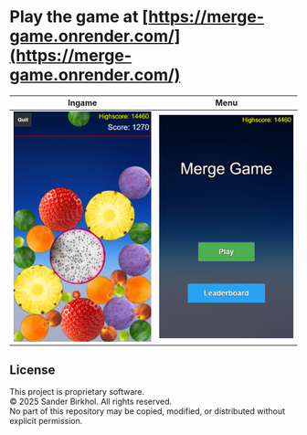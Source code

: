 # Play the game at [https://merge-game.onrender.com/](https://merge-game.onrender.com/)


Ingame                     |  Menu
:-------------------------:|:-------------------------:
![Ingame Screenshot](IngameScreenshot.png)  |  ![Menu Screenshot](MenuScreenshot.png)

## License
This project is proprietary software.  
© 2025 Sander Birkhol. All rights reserved.  
No part of this repository may be copied, modified, or distributed without explicit permission.
